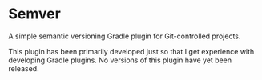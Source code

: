 Semver
======

A simple semantic versioning Gradle plugin for Git-controlled projects.

This plugin has been primarily developed just so that I get experience with developing Gradle plugins. No versions of this plugin have yet been released.
